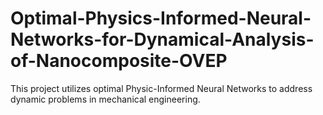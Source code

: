 # Optimal-Physics-Informed-Neural-Networks-for-Dynamical-Analysis-of-Nanocomposite-OVEP
This project utilizes optimal Physic-Informed Neural Networks to address dynamic problems in mechanical engineering.
